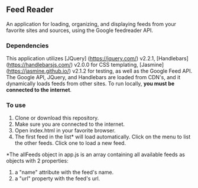## Feed Reader

An application for loading, organizing, and displaying feeds from your favorite sites and sources, using the Google feedreader API.

### Dependencies

This application utilizes [JQuery] (https://jquery.com/) v2.2.1, [Handlebars] (https://handlebarsjs.com/) v2.0.0 for CSS templating, [Jasmine] (https://jasmine.github.io/) v2.1.2 for testing, as well as the Google Feed API. The Google API, JQuery, and Handlebars are loaded from CDN's, and it dynamically loads feeds from other sites. To run locally, **you must be connected to the internet**.

### To use

1. Clone or download this repository.
2. Make sure you are connected to the internet.
3. Open index.html in your favorite browser.
4. The first feed in the list\* will load automatically. Click on the menu to list the other feeds. Click one to load a new feed.

\*The allFeeds object in app.js is an array containing all available feeds as objects with 2 properties:
1. a "name" attribute with the feed's name.
2. a "url" property with the feed's url.
